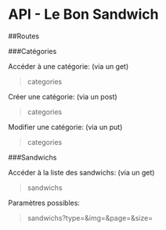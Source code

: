 # API - Le Bon Sandwich

##Routes

###Catégories

Accéder à une catégorie: (via un get)
>categories

Créer une catégorie: (via un post)
>categories

Modifier une catégorie: (via un put)
>categories

###Sandwichs

Accéder à la liste des sandwichs: (via un get)
>sandwichs

Paramètres possibles:
>sandwichs?type=&img=&page=&size=

